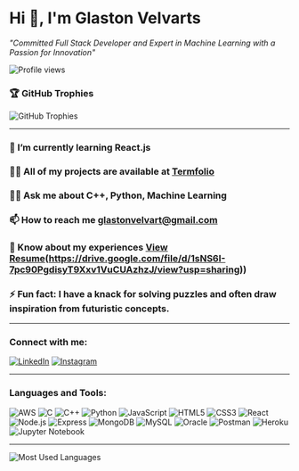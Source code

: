 # Hi 👋, I'm Glaston Velvarts

*"Committed Full Stack Developer and Expert in Machine Learning with a Passion for Innovation"*

![Profile views](https://komarev.com/ghpvc/?username=glaston-velvarts&color=blue)


### 🏆 GitHub Trophies
<div>
 <img src="https://github-profile-trophy.vercel.app/?username=glastonvelvarts&theme=onedark&no-frame=true&no-bg=true&column=7&margin-w=15&margin-h=15" alt="GitHub Trophies" />

</div>

---

### 🌱 I’m currently learning React.js

### 👨‍💻 All of my projects are available at [Termfolio](https://termfolio-gamma.vercel.app/)

### 🧑‍🏫 Ask me about **C++, Python, Machine Learning**

### 📫 How to reach me **glastonvelvart@gmail.com**

### 📝 Know about my experiences [View Resume]([https://drive.google.com/file/d/1yz4gBzZ6Bh2J8WjtbGfgMwyZau4dZZm/view?usp=drive_link])(https://drive.google.com/file/d/1sNS6I-7pc90PgdisyT9Xxv1VuCUAzhzJ/view?usp=sharing))

### ⚡ Fun fact: **I have a knack for solving puzzles and often draw inspiration from futuristic concepts.**

---

### Connect with me:
[![LinkedIn](https://img.shields.io/badge/LinkedIn-blue?logo=linkedin)](https://www.linkedin.com/in/your-linkedin-profile)
[![Instagram](https://img.shields.io/badge/Instagram-E4405F?logo=instagram&logoColor=white)](https://www.instagram.com/your-instagram-profile)

---

### Languages and Tools:
<p align="left">
  <img src="https://img.shields.io/badge/AWS-232F3E?logo=amazon-aws&logoColor=white" alt="AWS" />
  <img src="https://img.shields.io/badge/C-00599C?logo=c&logoColor=white" alt="C" />
  <img src="https://img.shields.io/badge/C%2B%2B-00599C?logo=c%2B%2B&logoColor=white" alt="C++" />
  <img src="https://img.shields.io/badge/Python-3776AB?logo=python&logoColor=white" alt="Python" />
  <img src="https://img.shields.io/badge/JavaScript-F7DF1E?logo=javascript&logoColor=black" alt="JavaScript" />
  <img src="https://img.shields.io/badge/HTML5-E34F26?logo=html5&logoColor=white" alt="HTML5" />
  <img src="https://img.shields.io/badge/CSS3-1572B6?logo=css3&logoColor=white" alt="CSS3" />
  <img src="https://img.shields.io/badge/React-61DAFB?logo=react&logoColor=black" alt="React" />
  <img src="https://img.shields.io/badge/Node.js-339933?logo=node-dot-js&logoColor=white" alt="Node.js" />
  <img src="https://img.shields.io/badge/Express-000000?logo=express&logoColor=white" alt="Express" />
  <img src="https://img.shields.io/badge/MongoDB-47A248?logo=mongodb&logoColor=white" alt="MongoDB" />
  <img src="https://img.shields.io/badge/MySQL-4479A1?logo=mysql&logoColor=white" alt="MySQL" />
  <img src="https://img.shields.io/badge/Oracle-F80000?logo=oracle&logoColor=white" alt="Oracle" />
  <img src="https://img.shields.io/badge/Postman-FF6C37?logo=postman&logoColor=white" alt="Postman" />
  <img src="https://img.shields.io/badge/Heroku-430098?logo=heroku&logoColor=white" alt="Heroku" />
  <img src="https://img.shields.io/badge/Jupyter-F37626?logo=jupyter&logoColor=white" alt="Jupyter Notebook" />
</p>

---

![Most Used Languages](https://github-readme-stats.vercel.app/api/top-langs/?username=glastonvelvarts&layout=compact&theme=default)


